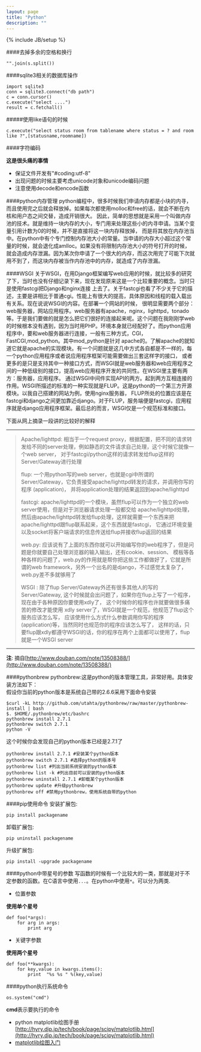 ```yaml
---
layout: page
title: "Python"
description: ""
---
```

{% include JB/setup %}

####去掉多余的空格和换行

    "".join(s.split())

####sqlite3相关的数据库操作

    import sqlite3
    conn = sqlite3.connect("db path")
    c = conn.cursor()
    c.execute("select ....")
    result = c.fetchall()

#####使用like语句的时候

    c.execute("select status room from tablename where status = ? and room like ?",[statusname,roomname])

####字符编码

**这是很头痛的事情**
+ 保证文件开发有"#coding:utf-8"
+ 出现问题的时候主要考虑unicode对象和unicode编码问题
+ 注意使用decode和encode函数

####python内存管理
python编程中，很多时候我们申请内存都是小块的内寻，而且使用完之后就会释放掉。如果每次都使用molloc和free的话，就会不断在内核和用户态之间交替，造成开销很大。
因此，简单的思想就是采用一个叫做内存池的技术。就是维持一块内存的大小，专门用来处理这些小的内寻申请。当某个变量引用计数为0的时候，并不是直接将这一块内存释放掉，
而是将其放在内存池当中。在python中有个专门控制内存池大小的常量。当申请的内存大小超过这个常量的时候，就会退化成amlloc。如果没有将限制内存池大小的符号打开的时候，
就会造成内存泄漏。因为某次你申请了一个很大的内存，而这次用完了可能下次就用不到了，而这块内存被当作内存池中的内存，就造成了内存泄漏。

####WSGI
关于WSGI，在用Django框架编写web应用的时候，就比较多的研究了下，当时也没有仔细记录下来，现在发现原来这是一个比较重要的概念。当时只是使用fastcgi把Django和nginx连接
上去了。关于fastcgi也看了不少关于它的描述，主要是讲相比于普通cgi。性能上有很大的提高，具体原因和线程的载入载出有关系。现在说说WSGI的内容。在部署一个网站的时候，
很明显需要两个部分：web服务器，网站应用程序。web服务器有apache，nginx，lighttpd，tonado等。于是我们要做的就是怎么把它们很好的连接起来呢。这个问题在我刚刚学web
的时候根本没有遇到，因为当时用PHP。环境本身就已经配好了。而python应用程序中，要和web服务器进行连接，一般有三种方式，CGI，FastCGI,mod_python。其中mod_python是针对
apache的。了解apache的就知道它就是apache的实现模块。有一个问题就是这几中方式各自都是不一样的，每一个python应用程序或者说应用程序框架可能需要做出三套这样字的接口，
或者更多的是只是支持其中一种接口方式，而WSGI就是web服务器和web应用程序之间的一种低级别的接口，提高web应用程序开发的共同性。在WSGI里主要有两方：服务器，应用程序。
通过WSGI中间件实现API的两方。起到两方互相连接的作用。WSGI所描述的标准的一种实现就是FLUP。这是python的一个第三方开源模块。以我自己搭建的网站为例，使用nginx服务器，
FLUP所处的位置应该是在fastcgi和django之间更加靠近django。对于FLUP，服务端便是fastcgi，应用程序就是django应用程序框架。最后总的而言，WSGI仅是一个规范标准和接口。

下面从网上摘录一段讲的比较好的解释

***
>Apache/lighttpd: 相当于一个request proxy，根据配置，把不同的请求转发给不同的server处理，例如静态的文件请求自己处理，这个时候它就像一个web server，
>对于fastcgi/python这样的请求转发给flup这样的Server/Gateway进行处理
>
>flup: 一个用python写的web server，也就是cgi中所谓的Server/Gateway，它负责接受apache/lighttpd转发的请求，并调用你写的程序 (application)，
>并将application处理的结果返回到apache/lighttpd
>
>fastcgi: apache/lighttpd的一个模块，虽然flup可以作为一个独立的web server使用，但是对于浏览器请求处理一般都交给 apache/lighttpd处理，
>然后由apache/lighttpd转发给flup处理，这样就需要一个东西来把apache/lighttpd跟flup联系起来，这个东西就是fastcgi，
>它通过环境变量以及socket将客户端请求的信息传送给flup并接收flup返回的结果
>
>web.py: 应该说有了上面的东西你就可以开始编写你的web程序了，但是问题是你就要自己处理浏览器的输入输出，还有cookie、session、
>模板等各种各样的问题了，web.py的作用就是帮你把这些工作都做好了，它就是所谓的web framework，另外一个出名的是django，不过感觉太复杂了，web.py差不多就够用了
>
>WSGI : 除了flup Server/Gateway外还有很多其他人的写的Server/Gateway, 这个时候就会出问题了，如果你在flup上写了一个程序，现在由于各种原因你要使用xdly了，
>这个时候你的程序也许就要做很多痛苦的修改才能使用 xdly server了，WSGI就是一个规范，他规范了flup这个服务应该怎么写，
>应该使用什么方式什么参数调用你写的程序(application)等，当然同时也规范你的程序应该怎么写了，
>这样的话，只要flup跟xdly都遵守WSGI的话，你的程序在两个上面都可以使用了，flup就是一个WSGI server
***
**注**: 摘自[http://www.douban.com/note/13508388/](http://www.douban.com/note/13508388/)

####pythonbrew
pythonbrew:这是python的版本管理工具，非常好用。具体安装方法如下：  
假设你当前的python版本是系统自己带的2.6.6采用下面命令安装

    $curl -kL http://github.com/utahta/pythonbrew/raw/master/pythonbrew-install | bash
    $. $HOME/.pythonbrew/etc/bashrc
    pythonbrew install 2.7.1
    pythonbrew switch 2.7.1
    python -V

这个时候你会发现自己的python版本已经是2.7.1了

    pythonbrew install 2.7.1 #安装某个python版本
    pythonbrew switch 2.7.1 #选择python的版本号
    pythonbrew list #列出当前系统安装的python版本
    pythonbrew list -k #列出目前可以安装的python版本
    pythonbrew uninstall 2.7.1 #卸载某个python版本
    pythonbrew update #升级pythonbrew
    pythonbrew off #禁用pythonbrew，使用系统自带的python

####pip使用命令
安装扩展包:  

    pip install packagename

卸载扩展包:  

    pip uninstall packagename

升级扩展包:

    pip install -upgrade packagename

####python中带星号的参数
写函数的时候有一个比较大的一类，那就是对于不定参数的函数。在C语言中使用`...`。在python中使用`*`。可以分为两类.  

* 位置参数  

**使用单个星号**

    def foo(*args):
        for arg in args:
            print arg

* 关键字参数  

**使用两个星号**

    def foo(**kwargs):
        for key,value in kwargs.items():
            print  "%s %s " %(key,value)


####python执行系统命令

    os.system("cmd") 
    
**cmd**表示要执行的命令

+ python matplotlib绘图手册[http://hyry.dip.jp/tech/book/page/scipy/matplotlib.html](http://hyry.dip.jp/tech/book/page/scipy/matplotlib.html)
+ [matplotlib绘图入门](http://www.cnblogs.com/wei-li/archive/2012/05/23/2506940.html)
